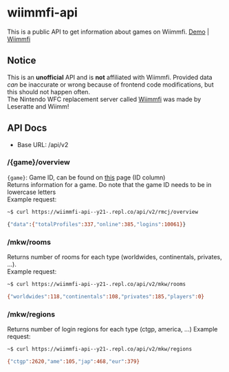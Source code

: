 # wiimmfi-api

This is a public API to get information about games on Wiimmfi.
<a href="https://wiimmfi-api--y21-.repl.co/">Demo</a> | <a href="https://wiimmfi.de">Wiimmfi</a>

## Notice
This is an **unofficial** API and is **not** affiliated with Wiimmfi. Provided data *can* be inaccurate or wrong because of frontend code modifications, but this should not happen often.<br/>
The Nintendo WFC replacement server called <a href="https://wiimmfi.de/">Wiimmfi</a> was made by Leseratte and Wiimm! 

## API Docs
- Base URL: /api/v2

### /{game}/overview
`{game}`: Game ID, can be found on [this](https://wiimmfi.de/stat?m=28) page (ID column)<br/>
Returns information for a game. Do note that the game ID needs to be in lowercase letters<br/>
Example request:
```sh
~$ curl https://wiimmfi-api--y21-.repl.co/api/v2/rmcj/overview

{"data":{"totalProfiles":337,"online":385,"logins":10061}}
```

### /mkw/rooms
Returns number of rooms for each type (worldwides, continentals, privates, ...).<br/>
Example request:
```sh
~$ curl https://wiimmfi-api--y21-.repl.co/api/v2/mkw/rooms

{"worldwides":118,"continentals":108,"privates":185,"players":0}
```

### /mkw/regions
Returns number of login regions for each type (ctgp, america, ...)
Example request:
```sh
~$ curl https://wiimmfi-api--y21-.repl.co/api/v2/mkw/regions

{"ctgp":2620,"ame":105,"jap":468,"eur":379}
```
